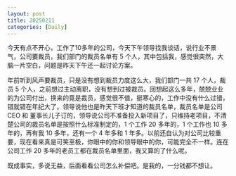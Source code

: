 ```yaml
---
layout: post
title: 20250211
categories: [Daily]
---
```


今天有点不开心，工作了10多年的公司，今天下午领导找我谈话，说行业不景气，公司要裁员，我们部门的裁员名单有 5 个人，其中包括我，感觉很突然，大脑一片空白，问题是昨天下午还一起讨论方案。

年前听到风声要裁员，只是没有想到裁员力度这么大，我们部门一共 17 个人，裁员 5 个人，之前想过主动离职，没有想到过被裁员。回想起这么多年，兢兢业业的为公司付出，换来的竟是裁员，感觉很不值，挺寒心的，工作中没有什么过错，错就错在年纪大了，领导说他也是昨天下班才知道的裁员名单，裁员名单是公司 CEO 和 董事长儿子订的，领导说公司不准备投入新项目了，只维持老项目，不清楚公司的裁员名单是按照什么标准制定的，1 个工作 20 多年的，1 个工作也 10 多年的，再有我 10 多年，还有一个 4 年多和 1 年多。以前还自认为对公司比较重要，现在看来真是可笑至极，你眼中的你和领导眼中的你，可能完全不一样。连在公司工作 20 多年的老员工都在裁员名单里面，我又算的了什么呢。

既成事实，多说无益，后面看看公司怎么补偿吧。是我的，一分钱都不想让。



